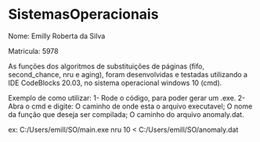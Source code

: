 # SistemasOperacionais

Nome: Emilly Roberta da Silva

Matricula: 5978

As funções dos algoritmos de substituições de páginas (fifo, second_chance, nru e aging),
foram desenvolvidas e testadas utilizando a IDE CodeBlocks 20.03, no sistema operacional windows
10 (cmd).

Exemplo de como utilizar: 
1- Rode o código, para poder gerar um .exe.
2- Abra o cmd e digite: 
	O caminho de onde esta o arquivo executavel;
	O nome da função que deseja ser compilada;
	O caminho do arquivo anomaly.dat.

ex: C:/Users/emill/SO/main.exe nru 10 < C:/Users/emill/SO/anomaly.dat


 
